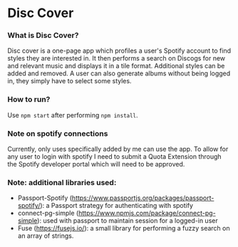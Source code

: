 # Disc Cover
### What is Disc Cover?
Disc cover is a one-page app which profiles a user's Spotify account to find styles they are interested in. It then performs a search on Discogs for new and relevant music and displays it in a tile format. Additional styles can be added and removed. A user can also generate albums without being logged in, they simply have to select some styles. 

### How to run?
Use `npm start` after performing `npm install`.

### Note on spotify connections
Currently, only uses specifically added by me can use the app. To allow for any user to login with spotify I need to submit a Quota Extension through the Spotify developer portal which will need to be approved.

### Note: additional libraries used:
- Passport-Spotify (https://www.passportjs.org/packages/passport-spotify/): a Passport strategy for authenticating with spotify
- connect-pg-simple (https://www.npmjs.com/package/connect-pg-simple): used with passport to maintain session for a logged-in user
- Fuse (https://fusejs.io/): a small library for performing a fuzzy search on an array of strings.